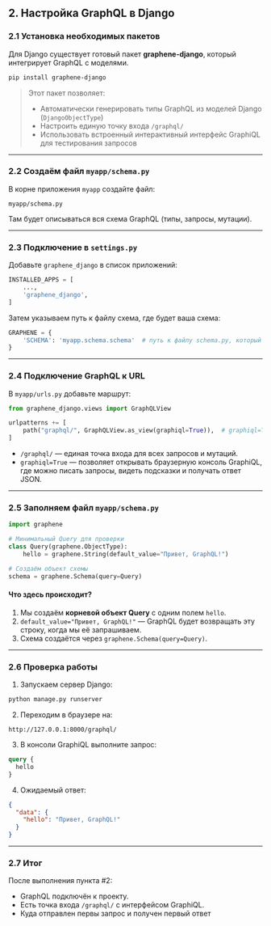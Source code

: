 ## 2. Настройка GraphQL в Django

### 2.1 Установка необходимых пакетов

Для Django существует готовый пакет **graphene-django**, который интегрирует GraphQL с моделями.

```bash
pip install graphene-django
```

> Этот пакет позволяет:
>
> * Автоматически генерировать типы GraphQL из моделей Django (`DjangoObjectType`)
> * Настроить единую точку входа `/graphql/`
> * Использовать встроенный интерактивный интерфейс GraphiQL для тестирования запросов

---

### 2.2 Создаём файл `myapp/schema.py`

В корне приложения `myapp` создайте файл:

```
myapp/schema.py
```

Там будет описываться вся схема GraphQL (типы, запросы, мутации).

---

### 2.3 Подключение в `settings.py`

Добавьте `graphene_django` в список приложений:

```python
INSTALLED_APPS = [
    ...,
    'graphene_django',
]
```

Затем указываем путь к файлу схема, где будет ваша схема:

```python
GRAPHENE = {
    'SCHEMA': 'myapp.schema.schema'  # путь к файлу schema.py, который создадим
}
```

---

### 2.4 Подключение GraphQL к URL

В `myapp/urls.py` добавьте маршрут:

```python
from graphene_django.views import GraphQLView

urlpatterns += [
    path("graphql/", GraphQLView.as_view(graphiql=True)),  # graphiql=True включит интерактивный интерфейс
]
```

* `/graphql/` — единая точка входа для всех запросов и мутаций.
* `graphiql=True` — позволяет открывать браузерную консоль GraphiQL, где можно писать запросы, видеть подсказки и получать ответ JSON.

---

### 2.5 Заполняем файл `myapp/schema.py`


```python
import graphene

# Минимальный Query для проверки
class Query(graphene.ObjectType):
    hello = graphene.String(default_value="Привет, GraphQL!")

# Создаём объект схемы
schema = graphene.Schema(query=Query)
```

#### Что здесь происходит?

1. Мы создаём **корневой объект Query** с одним полем `hello`.
2. `default_value="Привет, GraphQL!"` — GraphQL будет возвращать эту строку, когда мы её запрашиваем.
3. Схема создаётся через `graphene.Schema(query=Query)`.

---


### 2.6 Проверка работы

1. Запускаем сервер Django:

```bash
python manage.py runserver
```

2. Переходим в браузере на:

```
http://127.0.0.1:8000/graphql/
```

3. В консоли GraphiQL выполните запрос:

```graphql
query {
  hello
}
```

4. Ожидаемый ответ:

```json
{
  "data": {
    "hello": "Привет, GraphQL!"
  }
}
```
---

### 2.7 Итог

После выполнения пункта #2:

* GraphQL подключён к проекту.
* Есть точка входа `/graphql/` с интерфейсом GraphiQL.
* Куда отправлен первы запрос и получен первый ответ


